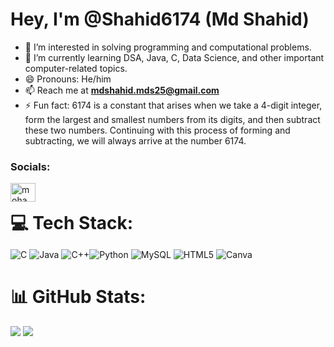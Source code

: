 # Hey, I'm @Shahid6174 (Md Shahid)
- 👀 I’m interested in solving programming and computational problems.
- 🌱 I’m currently learning DSA, Java, C, Data Science, and other important computer-related topics.
- 😄 Pronouns: He/him
- 📫 Reach me at **mdshahid.mds25@gmail.com**
- ⚡ Fun fact: 6174 is a constant that arises when we take a 4-digit integer, form the largest and smallest numbers from its digits, and then subtract these two numbers. Continuing with this process of forming and subtracting, we will always arrive at the number 6174.

<p>
  <h3 align="left">Socials:</h3>
<a target="_black" href="https://linkedin.com/in/mohammed-shahid-68881621b" target="blank"><img align="center" src="https://raw.githubusercontent.com/rahuldkjain/github-profile-readme-generator/master/src/images/icons/Social/linked-in-alt.svg" alt="mohammedshahid" height="30" width="40" /></a>
</p>

<!---
Shahid6174/Shahid6174 is a ✨ special ✨ repository because its `README.md` (this file) appears on your GitHub profile.
You can click the Preview link to take a look at your changes.
--->
<h1 style="display: inline;">💻 Tech Stack:</h1>

![C](https://img.shields.io/badge/c-%2300599C.svg?style=for-the-badge&logo=c&logoColor=white) ![Java](https://img.shields.io/badge/java-%23ED8B00.svg?style=for-the-badge&logo=java&logoColor=white) ![C++](https://img.shields.io/badge/c++-%2300599C.svg?style=for-the-badge&logo=c%2B%2B&logoColor=white)![Python](https://img.shields.io/badge/python-3670A0?style=for-the-badge&logo=python&logoColor=ffdd54) ![MySQL](https://img.shields.io/badge/mysql-%2300f.svg?style=for-the-badge&logo=mysql&logoColor=white) ![HTML5](https://img.shields.io/badge/html5-%23E34F26.svg?style=for-the-badge&logo=html5&logoColor=white) ![Canva](https://img.shields.io/badge/Canva-%2300C4CC.svg?style=for-the-badge&logo=Canva&logoColor=white) 

# 📊 GitHub Stats:
<!--<img align="right" width="300" src="https://user-images.githubusercontent.com/94922914/233508815-a208793f-7564-4ee8-9a01-1c487e22ccef.gif">-->
<img  src="https://streak-stats.demolab.com?user=Shahid6174&theme=aura&hide_border=true&card_width=550"/>
<img  src="https://github-readme-stats.vercel.app/api?username=Shahid6174&theme=aura&include_all_commits=true&card_width=550&hide_border=true&rank_icon=github"/></br>
